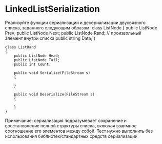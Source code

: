 # LinkedListSerialization

Реализуйте функции сериализации и десериализации двусвязного списка, заданного следующим образом:
    class ListNode
    {
 public ListNode Prev;
        public ListNode Next;
        public ListNode Rand; // произвольный элемент внутри списка
        public string Data;
    }


    class ListRand
    {
        public ListNode Head;
        public ListNode Tail;
        public int Count;

        public void Serialize(FileStream s)
        {
            
        }

        public void Deserialize(FileStream s)
        {
            
        }
    }

Примечание: сериализация подразумевает сохранение и восстановление полной структуры списка, включая взаимное соотношение его элементов между собой.
 Тест нужно выполнить без использования библиотек/стандартных средств сериализации
